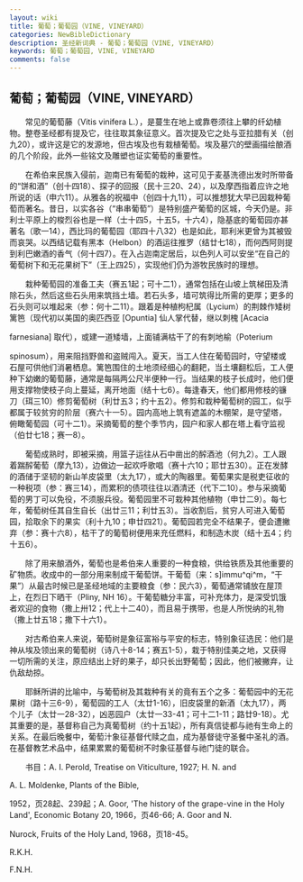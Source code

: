 ```yaml
---
layout: wiki
title: 葡萄；葡萄园（VINE, VINEYARD）
categories: NewBibleDictionary
description: 圣经新词典 - 葡萄；葡萄园（VINE, VINEYARD）
keywords: 葡萄；葡萄园, VINE, VINEYARD
comments: false
---
```


## 葡萄；葡萄园（VINE, VINEYARD）

　　常见的葡萄藤（Vitis vinifera L.），是蔓生在地上或靠卷须往上攀的纤幼植物。整卷圣经都有提及它，往往取其象征意义。首次提及它之处与亚拉腊有关（创九20），或许这是它的发源地，但古埃及也有栽植葡萄。埃及墓穴的壁画描绘酿酒的几个阶段，此外一些铭文及雕塑也证实葡萄的重要性。

　　在希伯来民族入侵前，迦南已有葡萄的栽种，这可见于麦基洗德出发时所带备的“饼和酒”（创十四18）、探子的回报（民十三20、24），以及摩西指着应许之地所说的话（申六11）。从雅各的祝福中（创四十九11），可以推想犹大早已因栽种葡萄而著名。昔日，以实各谷（“串串葡萄”）是特别盛产葡萄的区城，今天仍是。非利士平原上的梭烈谷也是一样（士十四5，十五5，十六4），隐基底的葡萄园亦甚著名（歌一14），西比玛的葡萄园（耶四十八32）也是如此，耶利米更曾为其被毁而哀哭。以西结记载有黑本（Helbon）的酒运往推罗（结廿七18），而何西阿则提到利巴嫩酒的香气（何十四7）。在入占迦南定居后，以色列人可以安坐“在自己的葡萄树下和无花果树下”（王上四25），实现他们仍为游牧民族时的理想。

　　栽种葡萄园的准备工夫（赛五1起；可十二1），通常包括在山坡上筑梯田及清除石头，然后这些石头用来筑挡土墙。若石头多，墙可筑得比所需的更厚；更多的石头则可以堆起来（参：何十二11）。跟着是种植枸杞属（Lycium）的荆棘作矮树篱笆（现代初以美国的奥匹西亚 [Opuntia] 仙人掌代替，继以刺槐 [Acacia

farnesiana] 取代），或建一道矮墙，上面铺满枯干了的有刺地榆（Poterium

spinosum），用来阻挡野兽和盗贼闯入。夏天，当工人住在葡萄园时，守望楼或石屋可供他们消暑栖息。篱笆围住的土地须经细心的翻耙，当土壤翻松后，工人便种下幼嫩的葡萄藤，通常是每隔两公尺半便种一行。当结果的枝子长成时，他们便用支撑物使枝子向上蔓延，离开地面（结十七6）。每逢春天，他们都用修枝的镰刀（珥三10）修剪葡萄树（利廿五3；约十五2）。修剪和栽种葡萄树的园工，似乎都属于较贫穷的阶层（赛六十一5）。园内高地上筑有遮盖的木棚架，是守望塔，俯瞰葡萄园（可十二1）。采摘葡萄的整个季节内，园户和家人都在塔上看守监视（伯廿七18；赛一8）。

　　葡萄成熟时，即被采摘，用篮子运往从石中凿出的醡酒池（何九2）。工人跟着踹醡葡萄（摩九13），边做边一起欢呼歌唱（赛十六10；耶廿五30）。正在发酵的酒储于坚韧的新山羊皮袋里（太九17），或大的陶器里。葡萄果实是税吏征收的一种税项（参：赛三14），而累积的债项往往以酒清还（代下二10）。参与采摘葡萄的男丁可以免役，不须服兵役。葡萄园里不可栽种其他植物（申廿二9）。每七年，葡萄树任其自生自长（出廿三11；利廿五3）。当收割后，贫穷人可进入葡萄园，拾取余下的果实（利十九10；申廿四21）。葡萄园若完全不结果子，便会遭撇弃（参：赛十六8），枯干了的葡萄树便用来充任燃料，和制造木炭（结十五4；约十五6）。

　　除了用来酿酒外，葡萄也是希伯来人重要的一种食粮，供给铁质及其他重要的矿物质。收成中的一部分用来制成干葡萄饼。干葡萄（来：s]immu^qi^m，“干果”）从最古时候已是圣经地域的主要粮食（参：民六3），葡萄通常铺放在屋顶上，在烈日下晒干（Pliny, NH 16）。干葡萄糖分丰富，可补充体力，是深受饥饿者欢迎的食物（撒上卅12；代上十二40），而且易于携带，也是人所悦纳的礼物（撒上廿五18；撒下十六1）。

　　对古希伯来人来说，葡萄树是象征富裕与平安的标志，特别象征选民：他们是神从埃及领出来的葡萄树（诗八十8-14；赛五1-5），栽于特别佳美之地，又获得一切所需的关注，原应结出上好的果子，却只长出野葡萄；因此，他们被撇弃，让仇敌劫掠。

　　耶稣所讲的比喻中，与葡萄树及其栽种有关的竟有五个之多：葡萄园中的无花果树（路十三6-9），葡萄园的工人（太廿1-16），旧皮袋里的新酒（太九17），两个儿子（太廿一28-32），凶恶园户（太廿一33-41；可十二1-11；路廿9-18）。尤其重要的是，基督称自己为真葡萄树（约十五1起），所有真信徒都与祂有生命上的关系。在最后晚餐中，葡萄汁象征基督代赎之血，成为基督徒守圣餐中圣礼的酒。在基督教艺术品中，结果累累的葡萄树不时象征基督与祂门徒的联合。

　　书目：A. I. Perold, Treatise on Viticulture, 1927; H. N. and

A. L. Moldenke, Plants of the Bible,

1952，页28起、239起；A. Goor, 'The history of the grape-vine in the Holy Land', Economic Botany 20, 1966，页46-66; A. Goor and N.

Nurock, Fruits of the Holy Land, 1968，页18-45。

R.K.H.

F.N.H.






